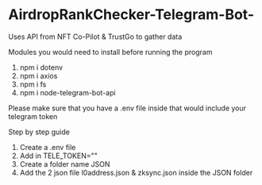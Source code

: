 # AirdropRankChecker-Telegram-Bot-
Uses API from NFT Co-Pilot & TrustGo to gather data


Modules you would need to install before running the program

1. npm i dotenv
2. npm i axios
3. npm i fs
4. npm i node-telegram-bot-api

Please make sure that you have a .env file inside that would include your telegram token

Step by step guide
1. Create a .env file
2. Add in TELE_TOKEN="<your telegram token>"
3. Create a folder name JSON
4. Add the 2 json file l0address.json & zksync.json inside the JSON folder
